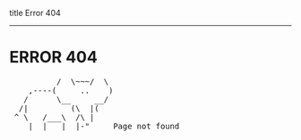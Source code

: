 
title Error 404

---

# ERROR 404 #

<pre>
          /  \~~~/  \
    ,----(     ..    )
   /      \__     __/
  /|         (\  |(
 ^ \   /___\  /\ |
    |__|   |__|-"     Page not found
</pre>